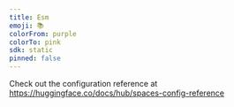 ```yaml
---
title: Esm
emoji: 📚
colorFrom: purple
colorTo: pink
sdk: static
pinned: false
---
```


Check out the configuration reference at https://huggingface.co/docs/hub/spaces-config-reference
